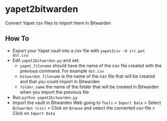 # yapet2bitwarden

Convert Yapet csv files to import them in Bitwarden

## How To
* Export your Yapet vault into a csv file with `yapet2csv -H src.pet dst.csv`
* Edit `yapet2bitwarden.py` and set:
  * `yapet_filename` should have the name of the csv file created with the previous command. For example `dst.csv`
  * `bitwarden_filename` is the name of the csv file that will be created and that you could import in Bitwarden
  * `folder_name` the name of the folder that will be created in Bitwarden when you import the previous file
* Run `python yapet2bitwarden.py`
* Import the vault in Bitwarden Web going to  `Tools` > `Import Data` > Select `Bitwarden (csv)` > Click on `Browse` and select the converted csv file > Click on `Import Data`
